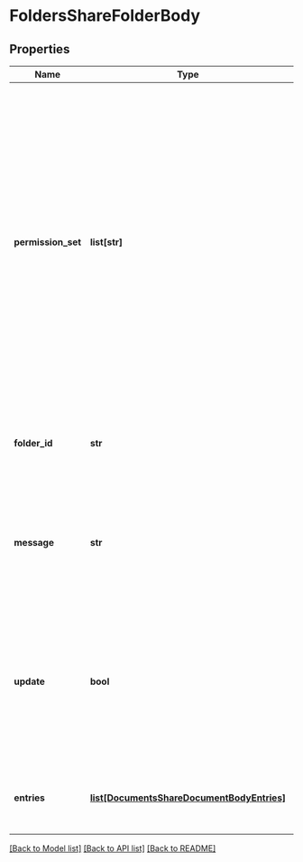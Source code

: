 # FoldersShareFolderBody

## Properties
Name | Type | Description | Notes
------------ | ------------- | ------------- | -------------
**permission_set** | **list[str]** | The permissions to grant to the entities. Must not be empty. The      valid permissions are READ, WRITE, DELETE, RESHARE, COMMENT, LINK, COPY, OWNER. It is an error for a      permission set to be specified that is identical to the current permissions for an entity in the entries      list. | [optional] 
**folder_id** | **str** | The ID of the folder to be shared. Must match the folder ID specified in the           URL. | [optional] 
**message** | **str** | An optional message to include in the share email.      This message has a maximum allowed size. | [optional] 
**update** | **bool** | If true, indicates that the request is intended to be an update of existing      share permissions for the entities in the entries list. | [optional] 
**entries** | [**list[DocumentsShareDocumentBodyEntries]**](DocumentsShareDocumentBodyEntries.md) | List of target entities to share with. Must not be empty. | [optional] 

[[Back to Model list]](../README.md#documentation-for-models) [[Back to API list]](../README.md#documentation-for-api-endpoints) [[Back to README]](../README.md)


